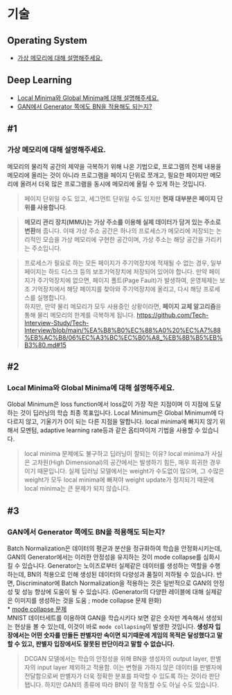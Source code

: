 # 기술
## Operating System
- [가상 메모리에 대해 설명해주세요.](#1)
## Deep Learning
- [Local Minima와 Global Minima에 대해 설명해주세요.](#2)
- [GAN에서 Generator 쪽에도 BN을 적용해도 되는지?](#3)

## #1
### 가상 메모리에 대해 설명해주세요.
메모리의 물리적 공간의 제약을 극복하기 위해 나온 기법으로, 프로그램의 전체 내용을 메모리에 올리는 것이 아니라 프로그램을 페이지 단위로 쪼개고, 필요한 페이지만 메모리에 올려서 더욱 많은 프로그램을 동시에 메모리에 올릴 수 있게 하는 것입니다. 
> 페이지 단위일 수도 있고, 세그먼트 단위일 수도 있지만 **현재 대부분은 페이지 단위를 사용합니다**.

> **메모리 관리 장치(MMU)는 가상 주소를 이용해 실제 데이터가 담겨 있는 주소로 변환**해 줍니다. 이때 가상 주소 공간은 하나의 프로세스가 메모리에 저장되는 논리적인 모습을 가상 메모리에 구현한 공간이며, 가상 주소는 해당 공간을 가리키는 주소입니다.

> 프로세스가 필요로 하는 모든 페이지가 주기억장치에 적재될 수 없는 경우, 일부 페이지는 하드 디스크 등의 보조기억장치에 저장되어 있어야 합니다. 만약 페이지가 주기억장치에 없으면, 페이지 폴트(Page Fault)가 발생하여, 운영체제는 보조 기억장치에서 해당 페이지를 찾아와 주기억장치에 올리고, 다시 해당 프로세스를 실행합니다.  
하지만, 만약 물리 메모리가 모두 사용중인 상황이라면, **페이지 교체 알고리즘**을 통해 물리 메모리의 한계를 극복하게 됩니다.
https://github.com/Tech-Interview-Study/Tech-Interview/blob/main/%EA%B8%B0%EC%88%A0%20%EC%A7%88%EB%AC%B8/06%EC%A3%BC%EC%B0%A8_%EB%8B%B5%EB%B3%80.md#15

## #2
### Local Minima와 Global Minima에 대해 설명해주세요.
Global Minimum은 loss function에서 loss값이 가장 작은 지점이며 이 지점에 도달하는 것이 딥러닝의 학습 최종 목표입니다. 
Local Minimum은 Global Minimum에 다다르지 않고, 기울기가 0이 되는 다른 지점을 말합니다.
local minima에 빠지지 않기 위해서 모멘텀, adaptive learning rate등과 같은 옵티마이저 기법을 사용할 수 있습니다.

> local minima 문제에도 불구하고 딥러닝이 잘되는 이유?
local minima가 사실은 고차원(High Dimensional)의 공간에서는 발생하기 힘든, 매우 희귀한 경우이기 때문입니다. 실제 딥러닝 모델에서는 weight가 수도없이 많으며, 그 수많은 weight가 모두 local minima에 빠져야 weight update가 정지되기 때문에 local minima는 큰 문제가 되지 않습니다.

## #3
### GAN에서 Generator 쪽에도 BN을 적용해도 되는지?
Batch Normalization은 데이터의 평균과 분산을 정규화하여 학습을 안정화시키는데, GAN의 Generator에서는 이러한 안정성을 유지하는 것이 mode collapse를 심화시킬 수 있습니다. Generator는 노이즈로부터 실제같은 데이터를 생성하는 역할을 수행하는데, BN의 적용으로 인해 생성된 데이터의 다양성과 품질이 저하될 수 있습니다. 
반면, Discriminator에 Batch Normalization을 적용하는 것은 일반적으로 GAN의 안정성 및 성능 향상에 도움이 될 수 있습니다. (Generator의 다양한 레이블에 대해 실제같은 이미지를 생성하는 것을 도움 ; mode collapse 문제 완화)  
\* [mode collapse 문제](http://dl-ai.blogspot.com/2017/08/gan-problems.html)  
MNIST 데이터세트를 이용하여 GAN을 학습시키다 보면 같은 숫자만 계속해서 생성되는 현상을 볼 수 있는데, 이것이 바로 `mode collapsing`이 발생한 것입니다. **생성자 입장에서는 어떤 숫자를 만들든 판별자만 속이면 되기때문에 게임의 목적은 달성했다고 말할 수 있고, 판별자 입장에서도 잘못된 판단이라고 말할 수 없습니다.**


> DCGAN 모델에서는 학습의 안정성을 위해 BN을 생성자의 output layer, 판별자의 input layer 제외하고 적용함. 이는 변형을 가하지 않은 데이터를 판별자에 전달함으로써 판별자가 더욱 정확한 분포를 파악할 수 있도록 하는 것이라 판단됍니다. 하지만 GAN의 종류에 따라 BN이 잘 작동할 수도 아닐 수도 있습니다.
